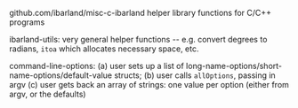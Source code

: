 github.com/ibarland/misc-c-ibarland
helper library functions for C/C++ programs

ibarland-utils: very general helper functions -- e.g. convert degrees to radians, `itoa` which allocates necessary space, etc.

command-line-options:
(a) user sets up a list of long-name-options/short-name-options/default-value structs;
(b) user calls `allOptions`, passing in argv
(c) user gets back an array of strings: one value per option (either from argv, or the defaults)
